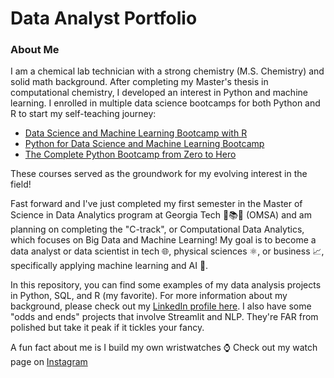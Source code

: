 # Data Analyst Portfolio
### About Me
I am a chemical lab technician with a strong chemistry (M.S. Chemistry) and solid math background. After completing my Master's thesis in computational chemistry, I developed an interest in Python and machine learning. I enrolled in multiple data science bootcamps for both Python and R to start my self-teaching journey:

* [Data Science and Machine Learning Bootcamp with R](https://www.udemy.com/course/data-science-and-machine-learning-bootcamp-with-r/)
* [Python for Data Science and Machine Learning Bootcamp](https://www.udemy.com/course/python-for-data-science-and-machine-learning-bootcamp/)
* [The Complete Python Bootcamp from Zero to Hero](https://www.udemy.com/course/complete-python-bootcamp/)

These courses served as the groundwork for my evolving interest in the field!

Fast forward and I've just completed my first semester in the Master of Science in Data Analytics program at Georgia Tech 🐝📚🔬 (OMSA) and am planning on completing the "C-track", or Computational Data Analytics, which focuses on Big Data and Machine Learning! My goal is to become a data analyst or data scientist in tech 🌐, physical sciences ⚛, or business 📈, specifically applying machine learning and AI 🤖.

In this repository, you can find some examples of my data analysis projects in Python, SQL, and R (my favorite). For more information about my background, please check out my [LinkedIn profile here](https://www.linkedin.com/in/matthew-bonfield-m-s-443843179/). I also have some "odds and ends" projects that involve Streamlit and NLP. They're FAR from polished but take it peak if it tickles your fancy.

A fun fact about me is I build my own wristwatches ⌚ Check out my watch page on [Instagram](https://www.instagram.com/protontimepieces/) 

